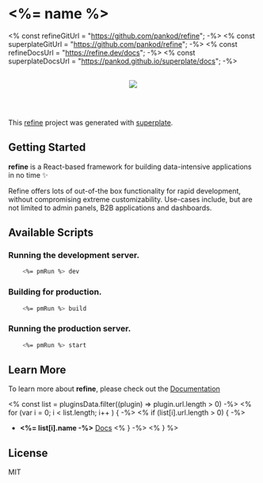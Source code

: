# <%= name %>
<% const refineGitUrl = "https://github.com/pankod/refine"; -%>
<% const superplateGitUrl = "https://github.com/pankod/refine"; -%>
<% const refineDocsUrl = "https://refine.dev/docs"; -%>
<% const superplateDocsUrl = "https://pankod.github.io/superplate/docs"; -%>

<div align="center" style="margin: 30px;">
    <a href="https://refine.dev">
    <img src="https://refine.ams3.cdn.digitaloceanspaces.com/refine_logo.png"  align="center" />
    </a>
</div>
<br/>

This [refine](<%- refineGitUrl %>) project was generated with [superplate](<%- superplateGitUrl %>).

## Getting Started

**refine** is a React-based framework for building data-intensive applications in no time ✨

Refine offers lots of out-of-the box functionality for rapid development, without compromising extreme customizability. Use-cases include, but are not limited to admin panels, B2B applications and dashboards.

## Available Scripts

### Running the development server.

```bash
    <%= pmRun %> dev
```

### Building for production.

```bash
    <%= pmRun %> build
```

### Running the production server.

```bash
    <%= pmRun %> start
```

## Learn More

To learn more about **refine**, please check out the [Documentation](<%- refineDocsUrl %>)

<% const list = pluginsData.filter((plugin) => plugin.url.length > 0) -%>
<% for (var i = 0; i < list.length; i++ ) { -%>
<% if (list[i].url.length > 0) { -%>
- **<%= list[i].name -%>** [Docs](<%- list[i].url %>)
<% } -%>
<% } %>

## License

MIT
